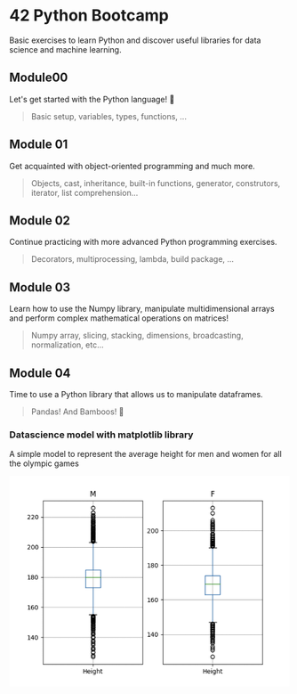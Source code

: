 # 42 Python Bootcamp

Basic exercises to learn Python and discover useful libraries for data science and machine learning.

## Module00
Let's get started with the Python language! 🐍

> Basic setup, variables, types, functions, ...

## Module 01
Get acquainted with object-oriented programming and much more.

> Objects, cast, inheritance, built-in functions, generator, construtors, iterator, list comprehension...

## Module 02
Continue practicing with more advanced Python programming exercises.

> Decorators, multiprocessing, lambda, build package, ...

## Module 03
Learn how to use the Numpy library, manipulate multidimensional arrays and perform complex mathematical operations on matrices!

> Numpy array, slicing, stacking, dimensions, broadcasting, normalization, etc...

## Module 04
Time to use a Python library that allows us to manipulate dataframes.

> Pandas! And Bamboos! 🐼

### Datascience model with matplotlib library

A simple model to represent the average height for men and women for all the olympic games

<img src="https://raw.githubusercontent.com/julien-ctx/42_python_bootcamp/master/assets/boxplot_olympics.png">
